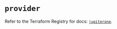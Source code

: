 # `provider`

Refer to the Terraform Registry for docs: [`jupiterone`](https://registry.terraform.io/providers/jupiterone/jupiterone/1.16.3/docs).
